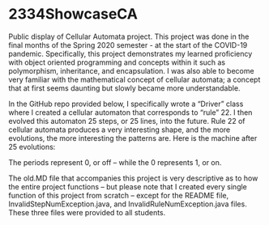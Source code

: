 # 2334ShowcaseCA
Public display of Cellular Automata project. This project was done in the final months of the Spring 2020 semester - at the start of the COVID-19 pandemic. Specifically, this project demonstrates my learned proficiency with object oriented programming and concepts within it such as polymorphism, inheritance, and encapsulation. I was also able to become very familiar with the mathematical concept of cellular automata; a concept that at first seems daunting but slowly became more understandable.


In the GitHub repo provided below, I specifically wrote a “Driver” class where I created a cellular automaton that corresponds to “rule” 22. I then evolved this automaton 25 steps, or 25 lines, into the future. Rule 22 of cellular automata produces a very interesting shape, and the more evolutions, the more interesting the patterns are. Here is the machine after 25 evolutions: 

 

The periods represent 0, or off – while the 0 represents 1, or on. 

The old.MD file that accompanies this project is very descriptive as to how the entire project functions – but please note that I created every single function of this project from scratch – except for the README file, InvalidStepNumException.java, and InvalidRuleNumException.java files. These three files were provided to all students. 
